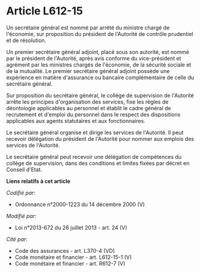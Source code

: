 # Article L612-15

Un secrétaire général est nommé par arrêté du ministre chargé de l'économie, sur proposition du président de l'Autorité de
contrôle prudentiel et de résolution. 

Un premier secrétaire général adjoint, placé sous son autorité, est nommé par le président de l'Autorité, après avis conforme
du vice-président et agrément par les ministres chargés de l'économie, de la sécurité sociale et de la mutualité. Le premier
secrétaire général adjoint possède une expérience en matière d'assurance ou bancaire complémentaire de celle du secrétaire
général. 

Sur proposition du secrétaire général, le collège de supervision de l'Autorité arrête les principes d'organisation des
services, fixe les règles de déontologie applicables au personnel et établit le cadre général de recrutement et d'emploi du
personnel dans le respect des dispositions applicables aux agents statutaires et aux fonctionnaires. 

Le secrétaire général organise et dirige les services de l'Autorité. Il peut recevoir délégation du président de l'Autorité
pour nommer aux emplois des services de l'Autorité. 

Le secrétaire général peut recevoir une délégation de compétences du collège de supervision, dans des conditions et limites
fixées par décret en Conseil d'Etat.

**Liens relatifs à cet article**

_Codifié par_:

  - Ordonnance n°2000-1223 du 14 décembre 2000 (V)

_Modifié par_:

  - Loi n°2013-672 du 26 juillet 2013 - art. 24 (V)

_Cité par_:

  - Code des assurances - art. L370-4 (VD)
  - Code monétaire et financier - art. L612-15-1 (V)
  - Code monétaire et financier - art. R612-7 (V)

